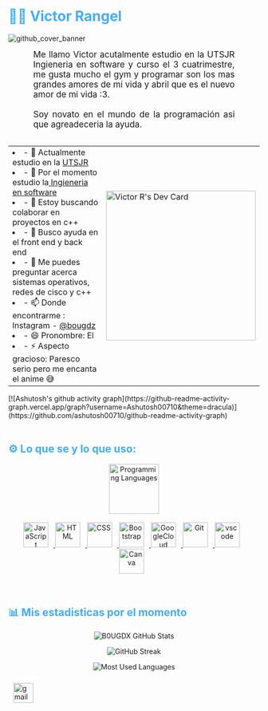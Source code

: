 <h1 style="color: #44AEFB;"> 👨‍💻 Victor Rangel </h1>

![github_cover_banner](https://giphy.com/embed/axnFGXT6MzvgY.gif)
<div>
<p align:"center" style="text-align: justify; margin: 0 50px; font-size: 17px;" >
    Me llamo Victor acutalmente estudio en la UTSJR Ingieneria en software y curso el 3 cuatrimestre,
    me gusta mucho el gym y programar son los mas grandes amores de mi vida y abril que es el nuevo amor de mi vida :3.<br></br>
    Soy novato en el mundo de la programación asi que agreadeceria la ayuda.
</div>
<br>
<div>
<table valing="center">
  <tr>
    <td valign="center">
  <li>- 🔭 Actualmente estudio en la <a href="https://www.utsjr.edu.mx/" target='_blank'>UTSJR</a> </li>
  <li>- 🌱 Por el momento estudio la<a href="https://www.utsjr.edu.mx/programaAcademico.php?carrera=TI.jpg" target='_blank'> Ingieneria en software </a></li>
  <li>- 👯 Estoy buscando colaborar en proyectos en c++ </li>
  <li>- 🤔 Busco ayuda en el front end y back end </li>
  <li>- 💬 Me puedes preguntar acerca sistemas operativos, redes de cisco y c++ </li>
  <li>- 📫 Donde encontrarme : Instagram - <a href="https://www.instagram.com/bougdz/" target='_blank'>@bougdz</a>
 <!--lo de arriba se hace en https://stackedit.io/app# --></li>
  <li>- 😄 Pronombre: El </li>
  <li>- ⚡ Aspecto gracioso: Paresco serio pero me encanta el anime 😅 </li>
      <td>
      <a href="https://app.daily.dev/bougdx"><img src="https://api.daily.dev/devcards/21b8a1971dc4494d81bf0c3be187f26b.png?r=ct8" width="300" alt="Victor R's Dev Card"/></a>
    </td>
  </tr>
  </table>
  </div> 
  <div>
      [![Ashutosh's github activity graph](https://github-readme-activity-graph.vercel.app/graph?username=Ashutosh00710&theme=dracula)](https://github.com/ashutosh00710/github-readme-activity-graph)
  </div>
<br>
<!-- Languages and Tools -->

<h2 style="color: #44AEFB">⚙️ Lo que se y lo que uso:</h2>
<div align="center" style="display:block;">
    <img width="100px" alt="Programming Languages" src="https://user-images.githubusercontent.com/78341798/194531121-47b0119a-ce00-439d-b586-125f86acb098.png"/> 
</div>
<br>   
<!-- Icons Resources -->
<!-- https://devicon.dev/ -->
<!-- https://cdn.jsdelivr.net/npm/simple-icons@v3/icons/ -->
<div align="center">
  <a href="https://developer.mozilla.org/en-US/docs/Web/JavaScript" target="_blank" rel="noreferrer">
      <img  alt="JavaScript" height="50px" style="padding-right:10px;" src="https://cdn.jsdelivr.net/gh/devicons/devicon/icons/javascript/javascript-plain.svg"/>
  </a>

  <a href="https://developer.mozilla.org/en-US/docs/Web/HTML" target="_blank" rel="noreferrer">
      <img  alt="HTML" height="50px" style="padding-right:10px;" src="https://cdn.jsdelivr.net/gh/devicons/devicon/icons/html5/html5-original.svg"/>
  </a>
  <a href="https://developer.mozilla.org/en-US/docs/Web/CSS" target="_blank" rel="noreferrer">
      <img  alt="CSS" height="50px" style="padding-right:10px;" src="https://cdn.jsdelivr.net/gh/devicons/devicon/icons/css3/css3-original.svg"/>
  </a>
  <a href="https://getbootstrap.com/" target="_blank" rel="noreferrer">
      <img  alt="Bootstrap" height="50px" style="padding-right:10px;" src="https://cdn.jsdelivr.net/gh/devicons/devicon/icons/bootstrap/bootstrap-original.svg"/>
  </a> 
  <a href="https://cloud.google.com/" target="_blank" rel="noreferrer">
      <img  alt="GoogleCloud" height="50px" style="padding-right:10px;" src="https://cdn.jsdelivr.net/gh/devicons/devicon/icons/googlecloud/googlecloud-original.svg"/> 
  </a>
  <a href="https://git-scm.com/" target="_blank" rel="noreferrer">
      <img  alt="Git" height="50px" style="padding-right:10px;" src="https://cdn.jsdelivr.net/gh/devicons/devicon/icons/git/git-original.svg"/>
  </a>
  <a href="https://code.visualstudio.com/" target="_blank" rel="noreferrer">
      <img  alt="vscode" height="50px" style="padding-right:10px;"src="https://cdn.jsdelivr.net/gh/devicons/devicon/icons/vscode/vscode-original.svg"/>
  </a>
  <a href="https://www.canva.com/" target="_blank" rel="noreferrer">
      <img  alt="Canva" height="50px" style="padding-right:10px;" src="https://cdn.jsdelivr.net/gh/devicons/devicon/icons/canva/canva-original.svg"/> 
  </a>
</div>
<br>
<br>

<!-- Statistics -->

<h2 style="color: #44AEFB">📊 Mis estadisticas por el momento </h2>

<!-- Begin Stats Cards -->
<!-- Resources:  -->
<!-- Github & Languages Stats: https://github.com/anuraghazra/github-readme-stats --> 
<!-- Streak Stats: https://github.com/denvercoder1/github-readme-streak-stats -->
<!-- Change the value after ?username= to your GitHub username. -->
<div class="stats" align="center">

![B0UGDX GitHub Stats](https://github-readme-stats.vercel.app/api?username=victoMR&hide=stars&count_private=true&show_icons=true&theme=algolia&border_radius=20)

![GitHub Streak](https://streak-stats.demolab.com?user=victoMR&count_private=true&theme=algolia&border_radius=20)

<!-- ![Most Used Languages](https://github-readme-stats.vercel.app/api/top-langs/?username=KhaledBadranDev&show_icons=true&theme=algolia&border_radius=20) -->
    
<!-- compact programming languages layout -->
![Most Used Languages](https://github-readme-stats.vercel.app/api/top-langs/?username=victoMR&layout=compact&show_icons=true&theme=algolia&border_radius=20)
</div>
<!--  End Stats Cards -->
<!-- Begin Footer -->

<div>
    <a href="mailto:manuelrm.ti22@utsjr.edu.mx" target="_blank">
        <img style="margin:10px 10px 10px 10px;" src="https://user-images.githubusercontent.com/78341798/194531383-ddb2b774-5bb9-491c-b601-4a4a7d9792fb.svg" alt="gmail" width="40px"/>
    </a>
</div>
<!-- End Footer -->
